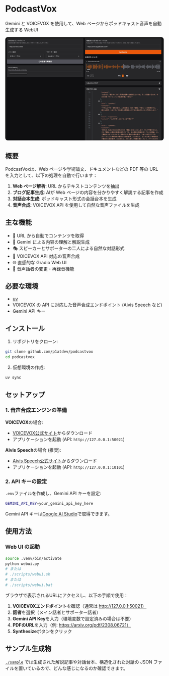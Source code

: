 # PodcastVox

Gemini と VOICEVOX を使用して、Web ページからポッドキャスト音声を自動生成する WebUI

<img src="./assets/screenshot_01.jpg" alt="PodcastVox Screenshot" width="600" style="border-radius: 8px;">


## 概要

PodcastVoxは、Web ページや学術論文、ドキュメントなどの PDF 等の URL を入力として、以下の処理を自動で行います：

1. **Web ページ解析**: URL からテキストコンテンツを抽出
2. **ブログ記事生成**: AIが Web ページの内容を分かりやすく解説する記事を作成
3. **対話台本生成**: ポッドキャスト形式の会話台本を生成
4. **音声合成**: VOICEVOX API を使用して自然な音声ファイルを生成

## 主な機能

- 📄 URL から自動でコンテンツを取得
- 🤖 Gemini による内容の理解と解説生成
- 🎭 スピーカーとサポーターの二人による自然な対話形式
- 🎤 VOICEVOX API 対応の音声合成
- 🌐 直感的な Gradio Web UI
- 🔄 音声話者の変更・再録音機能

## 必要な環境

- [uv](https://docs.astral.sh/uv/) 
- VOICEVOX の API に対応した音声合成エンドポイント (Aivis Speech など) 
- Gemini API キー

## インストール

1. リポジトリをクローン:
```bash
git clone github.com/p1atdev/podcastvox
cd podcastvox
```

2. 仮想環境の作成:
```bash
uv sync
```


## セットアップ

### 1. 音声合成エンジンの準備

**VOICEVOX**の場合:
- [VOICEVOX公式サイト](https://voicevox.hiroshiba.jp/)からダウンロード
- アプリケーションを起動 (API: `http://127.0.0.1:50021`)

**Aivis Speech**の場合 (推奨):
- [Aivis Speech公式サイト](https://aivis-project.com/)からダウンロード
- アプリケーションを起動 (API: `http://127.0.0.1:10101`)

### 2. API キーの設定

`.env`ファイルを作成し、Gemini API キーを設定:
```bash
GEMINI_API_KEY=your_gemini_api_key_here
```

Gemini API キーは[Google AI Studio](https://aistudio.google.com/apikey)で取得できます。

## 使用方法

### Web UI の起動

```bash
source .venv/bin/activate
python webui.py
# または
# ./scripts/webui.sh
# または
# ./scripts/webui.bat
```

ブラウザで表示されるURLにアクセスし、以下の手順で使用：

1. **VOICEVOXエンドポイント**を確認（通常は http://127.0.0.1:50021）
2. **話者**を選択（メイン話者とサポーター話者）
3. **Gemini API Key**を入力（環境変数で設定済みの場合は不要）
4. **PDFのURL**を入力（例: https://arxiv.org/pdf/2308.06721）
5. **Synthesize**ボタンをクリック



## サンプル生成物

[`./sample`](./sample) では生成された解説記事や対話台本、構造化された対話の JSON ファイルを置いているので、どんな感じになるのか確認できます。



